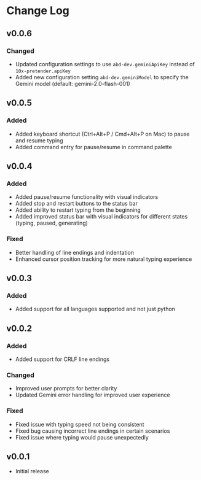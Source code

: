 # Change Log

## v0.0.6

### Changed

- Updated configuration settings to use `abd-dev.geminiApiKey` instead of `10x-pretender.apiKey`
- Added new configuration setting `abd-dev.geminiModel` to specify the Gemini model (default: gemini-2.0-flash-001)

## v0.0.5

### Added

- Added keyboard shortcut (Ctrl+Alt+P / Cmd+Alt+P on Mac) to pause and resume typing
- Added command entry for pause/resume in command palette

## v0.0.4

### Added

- Added pause/resume functionality with visual indicators
- Added stop and restart buttons to the status bar
- Added ability to restart typing from the beginning
- Added improved status bar with visual indicators for different states (typing, paused, generating)

### Fixed

- Better handling of line endings and indentation
- Enhanced cursor position tracking for more natural typing experience

## v0.0.3

### Added

- Added support for all languages supported and not just python

## v0.0.2

### Added

- Added support for CRLF line endings

### Changed

- Improved user prompts for better clarity
- Updated Gemini error handling for improved user experience

### Fixed

- Fixed issue with typing speed not being consistent
- Fixed bug causing incorrect line endings in certain scenarios
- Fixed issue where typing would pause unexpectedly

## v0.0.1

- Initial release
